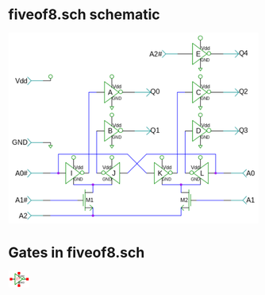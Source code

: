 # fiveof8.sch schematic
![fiveof8.sch](fiveof8.png)
# Gates in fiveof8.sch
[ ![not](not-sym.png) ](not.html)
